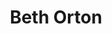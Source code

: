 ---
title: "Beth Orton"
summary: "Elizabeth Caroline Orton is an English musician, known for her \"folktronica\" sound, which mixes elements of folk and electronica. She was initially recognised for her collaborations with William Orbit, Andrew Weatherall, Red Snapper and the Chemical Brothers in the mid-1990s. Her UK/US first solo album, Trailer Park, received much critical acclaim in 1996. Orton developed a devoted audience with the release of the BRIT Award-winning album Central Reservation and the 2002 UK top 10 album, Daybreaker. Her 2006 album, Comfort of Strangers, was followed by a break during which Orton gave birth to her daughter and collaborated with the British guitarist Bert Jansch. Orton returned with Sugaring Season in 2012, which moved towards a purer acoustic sound, followed by a return to electronic music with Kidsticks, released in 2016.
Orton's music has been featured in the movies How to Deal and Vanilla Sky, and also in the TV series Felicity, Charmed, Dawson's Creek, Roswell, Grey's Anatomy and Manifest, providing her with exposure to a more mainstream American audience."
slug: "beth-orton"
image: "beth-orton.jpg"
apple_music_artist_url: "https://music.apple.com/gb/artist/beth-orton/187060"
wikipedia_url: "https://en.wikipedia.org/wiki/Beth_Orton"
---